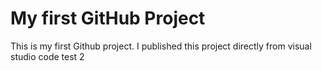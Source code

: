 # My first GitHub Project
This is my first Github project. I published this project directly from visual studio code
test 2
